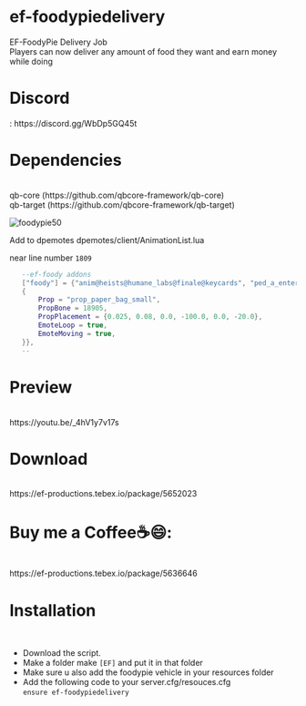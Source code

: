 # ef-foodypiedelivery<br>

EF-FoodyPie Delivery Job<br>
Players can now deliver any amount of food they want and earn money while doing<br>

<h1>Discord</h1>: https://discord.gg/WbDp5GQ45t<br>

<h1>Dependencies</h1><br>
qb-core (https://github.com/qbcore-framework/qb-core)<br>
qb-target (https://github.com/qbcore-framework/qb-target)<br>

![foodypie50](https://user-images.githubusercontent.com/104319683/235007955-ef084490-e946-4f5b-a251-25a45be832f2.png)


Add to dpemotes
dpemotes/client/AnimationList.lua

near line number `1809`

```lua
   --ef-foody addons
   ["foody"] = {"anim@heists@humane_labs@finale@keycards", "ped_a_enter_loop", "foody", AnimationOptions =
   {
       Prop = "prop_paper_bag_small",
       PropBone = 18905,
       PropPlacement = {0.025, 0.08, 0.0, -100.0, 0.0, -20.0},
       EmoteLoop = true,
       EmoteMoving = true,
   }},
   --
   ```
   
   

<h1>Preview</h1><br>
https://youtu.be/_4hV1y7v17s


<h1>Download</h1><br>
https://ef-productions.tebex.io/package/5652023


<h1>Buy me a Coffee☕😄:</h1><br>
https://ef-productions.tebex.io/package/5636646<br>


<h1>Installation</h1><br>

- Download the script.<br>
- Make a folder make `[EF]` and put it in that folder<br>
- Make sure u also add the foodypie vehicle in your resources folder<br>
- Add the following code to your server.cfg/resouces.cfg<br>
``` ensure ef-foodypiedelivery ```<br>
